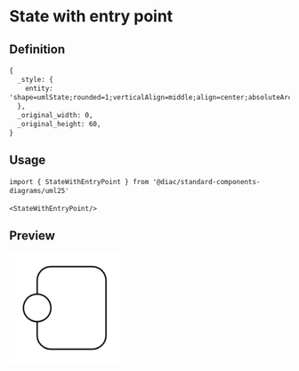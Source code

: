# State with entry point

## Definition

```
{
  _style: { 
    entity: 'shape=umlState;rounded=1;verticalAlign=middle;align=center;absoluteArcSize=1;arcSize=10;umlStateConnection=connPointRefEntry;boundedLbl=1;whiteSpace=wrap;html=1;',
  },
  _original_width: 0,
  _original_height: 60,
}
```

## Usage

```
import { StateWithEntryPoint } from '@diac/standard-components-diagrams/uml25'

<StateWithEntryPoint/>
```

## Preview

<img src="./state-with-entry-point.png" width="200"/>
